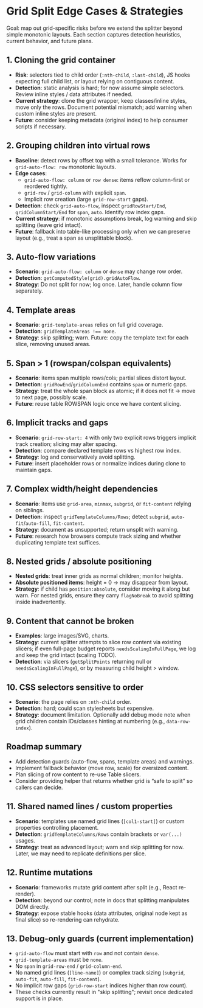 # Grid Split Edge Cases & Strategies

Goal: map out grid-specific risks before we extend the splitter beyond simple monotonic layouts. Each section captures detection heuristics, current behavior, and future plans.

## 1. Cloning the grid container
- **Risk**: selectors tied to child order (`:nth-child`, `:last-child`), JS hooks expecting full child list, or layout relying on contiguous content.
- **Detection**: static analysis is hard; for now assume simple selectors. Review inline styles / data attributes if needed.
- **Current strategy**: clone the grid wrapper, keep classes/inline styles, move only the rows. Document potential mismatch; add warning when custom inline styles are present.
- **Future**: consider keeping metadata (original index) to help consumer scripts if necessary.

## 2. Grouping children into virtual rows
- **Baseline**: detect rows by offset top with a small tolerance. Works for `grid-auto-flow: row` monotonic layouts.
- **Edge cases**:
  - `grid-auto-flow: column` or `row dense`: items reflow column-first or reordered tightly.
  - `grid-row` / `grid-column` with explicit `span`.
  - Implicit row creation (large `grid-row-start` gaps).
- **Detection**: check `grid-auto-flow`, inspect `gridRowStart/End`, `gridColumnStart/End` for `span`, `auto`. Identify row index gaps.
- **Current strategy**: if monotonic assumptions break, log warning and skip splitting (leave grid intact).
- **Future**: fallback into table-like processing only when we can preserve layout (e.g., treat a span as unsplittable block).

## 3. Auto-flow variations
- **Scenario**: `grid-auto-flow: column` or `dense` may change row order.
- **Detection**: `getComputedStyle(grid).gridAutoFlow`.
- **Strategy**: Do not split for now; log once. Later, handle column flow separately.

## 4. Template areas
- **Scenario**: `grid-template-areas` relies on full grid coverage.
- **Detection**: `gridTemplateAreas !== none`.
- **Strategy**: skip splitting; warn. Future: copy the template text for each slice, removing unused areas.

## 5. Span > 1 (rowspan/colspan equivalents)
- **Scenario**: items span multiple rows/cols; partial slices distort layout.
- **Detection**: `gridRowEnd`/`gridColumnEnd` contains `span` or numeric gaps.
- **Strategy**: treat the whole span block as atomic; if it does not fit → move to next page, possibly scale.
- **Future**: reuse table ROWSPAN logic once we have content slicing.

## 6. Implicit tracks and gaps
- **Scenario**: `grid-row-start: 4` with only two explicit rows triggers implicit track creation; slicing may alter spacing.
- **Detection**: compare declared template rows vs highest row index.
- **Strategy**: log and conservatively avoid splitting.
- **Future**: insert placeholder rows or normalize indices during clone to maintain gaps.

## 7. Complex width/height dependencies
- **Scenario**: items use `grid-area`, `minmax`, `subgrid`, or `fit-content` relying on siblings.
- **Detection**: inspect `gridTemplateColumns/Rows`; detect `subgrid`, `auto-fit`/`auto-fill`, `fit-content`.
- **Strategy**: document as unsupported; return unsplit with warning.
- **Future**: research how browsers compute track sizing and whether duplicating template text suffices.

## 8. Nested grids / absolute positioning
- **Nested grids**: treat inner grids as normal children; monitor heights.
- **Absolute positioned items**: height = 0 → may disappear from layout.
- **Strategy**: if child has `position:absolute`, consider moving it along but warn. For nested grids, ensure they carry `flagNoBreak` to avoid splitting inside inadvertently.

## 9. Content that cannot be broken
- **Examples**: large images/SVG, charts.
- **Strategy**: current splitter attempts to slice row content via existing slicers; if even full-page budget reports `needsScalingInFullPage`, we log and keep the grid intact (scaling TODO).
- **Detection**: via slicers (`getSplitPoints` returning null or `needsScalingInFullPage`), or by measuring child height > window.

## 10. CSS selectors sensitive to order
- **Scenario**: the page relies on `:nth-child` order.
- **Detection**: hard; could scan stylesheets but expensive.
- **Strategy**: document limitation. Optionally add debug mode note when grid children contain IDs/classes hinting at numbering (e.g., `data-row-index`).

## Roadmap summary
- Add detection guards (auto-flow, spans, template areas) and warnings.
- Implement fallback behavior (move row, scale) for oversized content.
- Plan slicing of row content to re-use Table slicers.
- Consider providing helper that returns whether grid is “safe to split” so callers can decide.

## 11. Shared named lines / custom properties
- **Scenario**: templates use named grid lines (`[col1-start]`) or custom properties controlling placement.
- **Detection**: `gridTemplateColumns/Rows` contain brackets or `var(...)` usages.
- **Strategy**: treat as advanced layout; warn and skip splitting for now. Later, we may need to replicate definitions per slice.

## 12. Runtime mutations
- **Scenario**: frameworks mutate grid content after split (e.g., React re-render).
- **Detection**: beyond our control; note in docs that splitting manipulates DOM directly.
- **Strategy**: expose stable hooks (data attributes, original node kept as final slice) so re-rendering can rehydrate.

## 13. Debug-only guards (current implementation)
- `grid-auto-flow` must start with `row` and not contain `dense`.
- `grid-template-areas` must be `none`.
- No `span` in `grid-row-end` / `grid-column-end`.
- No named grid lines (`[line-name]`) or complex track sizing (`subgrid`, `auto-fit`, `auto-fill`, `fit-content`).
- No implicit row gaps (`grid-row-start` indices higher than row count).
- These checks currently result in "skip splitting"; revisit once dedicated support is in place.
